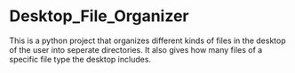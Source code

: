 # Desktop_File_Organizer
This is a python project that organizes different kinds of files in the desktop of the user into seperate directories. It also gives how many files of a specific file type the desktop includes.
